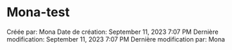 # Mona-test

Créée par: Mona
Date de création: September 11, 2023 7:07 PM
Dernière modification: September 11, 2023 7:07 PM
Dernière modification par: Mona